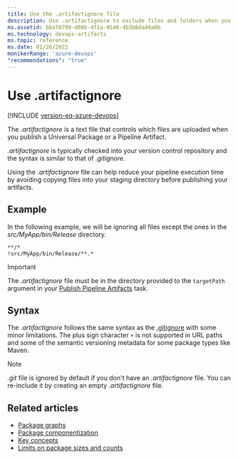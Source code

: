 ```yaml
---
title: Use the .artifactignore file
description: Use .artifactignore to exclude files and folders when you publish Artifacts
ms.assetid: bbaf8799-d08b-4f1a-9546-4b3b8da40a0b
ms.technology: devops-artifacts
ms.topic: reference
ms.date: 01/26/2022
monikerRange: 'azure-devops'
"recommendations": "true"
---
```


# Use .artifactignore

[!INCLUDE [version-eq-azure-devops](../../includes/version-eq-azure-devops.md)]

The *.artifactignore* is a text file that controls which files are uploaded when you publish a Universal Package or a Pipeline Artifact.

*.artifactignore* is typically checked into your version control repository and the syntax is similar to that of *.gitignore*.

Using the *.artifactignore* file can help reduce your pipeline execution time by avoiding copying files into your staging directory before publishing your artifacts.

## Example

In the following example, we will be ignoring all files except the ones in the *src/MyApp/bin/Release* directory.

```artifactignore
**/*
!src/MyApp/bin/Release/**.*
```

> [!IMPORTANT]
> The *.artifactignore* file must be in the directory provided to the `targetPath` argument in your [Publish Pipeline Artifacts](../../pipelines/tasks/utility/publish-pipeline-artifact.md) task.

## Syntax

The *.artifactignore* follows the same syntax as the [.gitignore](https://git-scm.com/docs/gitignore) with some minor limitations. The plus sign character `+` is not supported in URL paths and some of the semantic versioning metadata for some package types like Maven.

> [!Note]
> *.git* file is ignored by default if you don't have an *.artifactignore* file. You can re-include it by creating an empty *.artifactignore* file.

## Related articles

- [Package graphs](../concepts/package-graph.md)
- [Package componentization](../collaborate-with-packages.md)
- [Key concepts](../artifacts-key-concepts.md)
- [Limits on package sizes and counts](limits.md)
